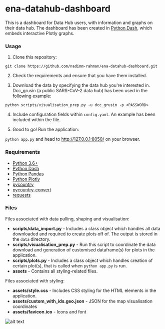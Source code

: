 # ena-datahub-dashboard

This is a dashboard for Data Hub users, with information and graphs on their data hub.
The dashboard has been created in [Python Dash](https://dash.plotly.com/introduction#:~:text=Dash%20is%20a%20productive%20Python,works%20with%20data%20in%20Python.), which embeds interactive Plotly graphs.

### Usage
1. Clone this repository:

`git clone https://github.com/nadimm-rahman/ena-datahub-dashboard.git`
   
2. Check the requirements and ensure that you have them installed.
   
3. Download the data by specifying the data hub you're interested in. Dcc_grusin (a public SARS-CoV-2 data hub) has been used in the following example:

`python scripts/visualisation_prep.py -u dcc_grusin -p <PASSWORD>`

4. Include configuration fields within `config.yaml`. An example has been included within the file.

5. Good to go! Run the application:

`python app.py` and head to http://127.0.0.1:8050/
 on your browser.

### Requirements

- [Python 3.6+](https://www.python.org/downloads/)
- [Python Dash](https://dash.plotly.com/installation)
- [Python Pandas](https://pandas.pydata.org/docs/getting_started/install.html)
- [Python Plotly](https://plotly.com/python/getting-started/#installation)
- [pycountry](https://pypi.org/project/pycountry/)
- [pycountry-convert](https://pypi.org/project/pycountry-convert/)
- [requests](https://docs.python-requests.org/en/master/user/install/)

### Files

Files associated with data pulling, shaping and visualisation:
- <b>scripts/data_import.py</b> - Includes a class object which handles all data downloaded and required to create plots off of. The output is stored in the `data` directory.
- <b>scripts/visualisation_prep.py</b> - Run this script to coordinate the data download and generation of customised dataframe(s) for plots in the application.
- <b>scripts/plots.py</b> - Includes a class object which handles creation of certain plot(s), that is called when `python app.py` is run.
- <b>assets</b> - Contains all styling-related files.

Files associated with styling:
- <b>assets/style.css</b> - Includes CSS styling for the HTML elements in the application.
- <b>assets/custom_with_ids.geo.json</b> - JSON for the map visualisation coordinates
- <b>assets/favicon.ico</b> - Icons and font

![alt text](https://github.com/nadimm-rahman/ena-datahub-dashboard/blob/main/assets/example.png?raw=true)